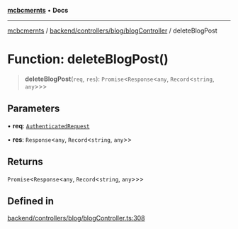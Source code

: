 [**mcbcmernts**](../../../../../README.md) • **Docs**

---

[mcbcmernts](../../../../../modules.md) /
[backend/controllers/blog/blogController](../README.md) / deleteBlogPost

# Function: deleteBlogPost()

> **deleteBlogPost**(`req`, `res`): `Promise`\<`Response`\<`any`,
> `Record`\<`string`, `any`\>\>\>

## Parameters

• **req**:
[`AuthenticatedRequest`](../../../../middleware/authMiddleware/interfaces/AuthenticatedRequest.md)

• **res**: `Response`\<`any`, `Record`\<`string`, `any`\>\>

## Returns

`Promise`\<`Response`\<`any`, `Record`\<`string`, `any`\>\>\>

## Defined in

[backend/controllers/blog/blogController.ts:308](https://github.com/Data-Point-Solutions/mcbcMERNts/blob/c075a2f91fc90c2c88df62270de0475f3bdb96de/backend/controllers/blog/blogController.ts#L308)
